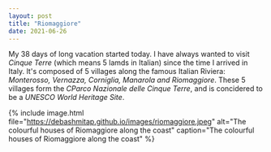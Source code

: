 ```yaml
---
layout: post
title: "Riomaggiore"
date: 2021-06-26
---
```


My 38 days of long vacation started today. I have always wanted to visit *Cinque Terre* (which means 5 lamds in Italian) since the time I arrived in Italy. It's composed of 5 villages along the famous Italian Riviera: *Monterosso, Vernazza, Corniglia, Manarola and Riomaggiore*. These 5 villages form the *CParco Nazionale delle Cinque Terre*, and is concidered to be a *UNESCO World Heritage Site*.

{% 
include image.html 
file="https://debashmitap.github.io/images/riomaggiore.jpeg" 
alt="The colourful houses of Riomaggiore along the coast" 
caption="The colourful houses of Riomaggiore along the coast" 
%}
